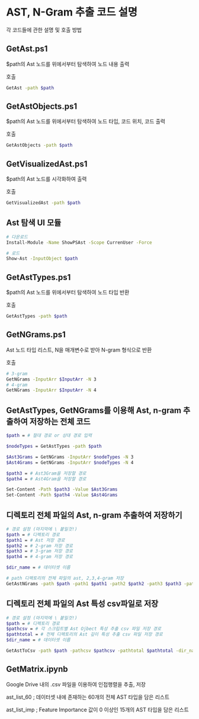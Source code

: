 # AST, N-Gram 추출 코드 설명

각 코드들에 관한 설명 및 호출 방법

## GetAst.ps1

\$path의 Ast 노드를 위에서부터 탐색하여 노드 내용 출력

호출
```bash
GetAst -path $path
```

## GetAstObjects.ps1

\$path의 Ast 노드를 위에서부터 탐색하여 노드 타입, 코드 위치, 코드 출력

호출
```bash
GetAstObjects -path $path
```

## GetVisualizedAst.ps1

\$path의 Ast 노드를 시각화하여 출력

호출
```bash
GetVisualizedAst -path $path
```

## Ast 탐색 UI 모듈

```bash
# 다운로드
Install-Module -Name ShowPSAst -Scope CurrenUser -Force

# 로드
Show-Ast -InputObject $path
```

## GetAstTypes.ps1

\$path의 Ast 노드를 위에서부터 탐색하여 노드 타입 반환

호출
```bash
GetAstTypes -path $path
```

## GetNGrams.ps1

Ast 노드 타입 리스트, N을 매개변수로 받아 N-gram 형식으로 반환

호출 
```bash
# 3-gram
GetNGrams -InputArr $InputArr -N 3
# 4-gram
GetNGrams -InputArr $InputArr -N 4
```

## GetAstTypes, GetNGrams를 이용해 Ast, n-gram 추출하여 저장하는 전체 코드

```bash
$path = # 절대 경로 or 상대 경로 입력

$nodeTypes = GetAstTypes -path $path

$Ast3Grams = GetNGrams -InputArr $nodeTypes -N 3
$Ast4Grams = GetNGrams -InputArr $nodeTypes -N 4

$path3 = # Ast3Gram을 저장할 경로
$path4 = # Ast4Gram을 저장할 경로

Set-Content -Path $path3 -Value $Ast3Grams
Set-Content -Path $path4 -Value $Ast4Grams
```

## 디렉토리 전체 파일의 Ast, n-gram 추출하여 저장하기
```bash
# 경로 설정 (마지막에 \ 붙일것!)
$path = # 디렉토리 경로
$path1 = # Ast 저장 경로
$path2 = # 2-gram 저장 경로
$path3 = # 3-gram 저장 경로
$path4 = # 4-gram 저장 경로

$dir_name = # 데이터셋 이름

# path 디렉토리의 전체 파일의 ast, 2,3,4-gram 저장
GetAstNGrams -path $path -path1 $path1 -path2 $path2 -path3 $path3 -path4 $path4 -dir_name $dir_name
```

## 디렉토리 전체 파일의 Ast 특성 csv파일로 저장
```bash
# 경로 설정 (마지막에 \ 붙일것!)
$path = # 디렉토리 경로
$pathcsv = # 각 스크립트별 Ast Ojbect 특성 추출 csv 파일 저장 경로
$pathtotal = # 전체 디렉토리의 Ast 깊이 특성 추출 csv 파일 저장 경로
$dir_name = # 데이터셋 이름

GetAstToCsv -path $path -pathcsv $pathcsv -pathtotal $pathtotal -dir_name $dir_name
```

## GetMatrix.ipynb

Google Drive 내의 .csv 파일을 이용하여 인접행렬을 추출, 저장

ast_list_60 ; 데이터셋 내에 존재하는 60개의 전체 AST 타입을 담은 리스트

ast_list_imp ; Feature Importance 값이 0 이상인 15개의 AST 타입을 담은 리스트
